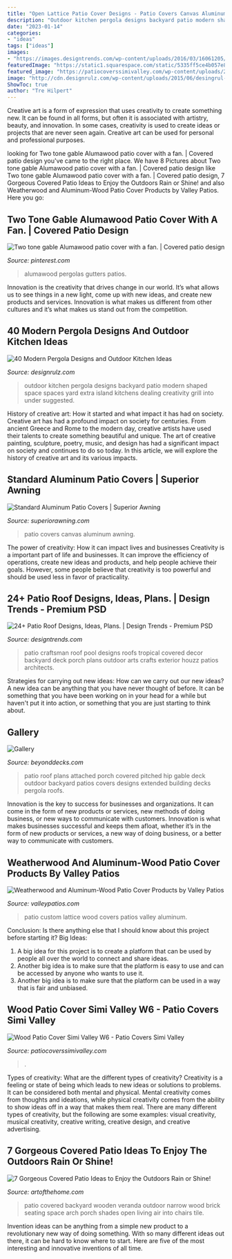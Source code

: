 ```yaml
---
title: "Open Lattice Patio Cover Designs - Patio Covers Canvas Aluminum Awning"
description: "Outdoor kitchen pergola designs backyard patio modern shaped space spaces yard extra island kitchens dealing creativity grill into under suggested"
date: "2023-01-14"
categories:
- "ideas"
tags: ["ideas"]
images:
- "https://images.designtrends.com/wp-content/uploads/2016/03/16061205/Concerete-Patio-Roof-Design.jpg"
featuredImage: "https://static1.squarespace.com/static/5335ff5ce4b057e83f9db2de/5410b33be4b06e9036ea9d84/5410b5a1e4b02a51b0034296/1412280134588/poolsidepatiocover.jpg"
featured_image: "https://patiocoverssimivalley.com/wp-content/uploads/2017/11/PC130245-1200x675.jpg"
image: "http://cdn.designrulz.com/wp-content/uploads/2015/06/desingrul-pergola-11.jpg"
ShowToc: true
author: "Tre Hilpert"
---
```



Creative art is a form of expression that uses creativity to create something new. It can be found in all forms, but often it is associated with artistry, beauty, and innovation. In some cases, creativity is used to create ideas or projects that are never seen again. Creative art can be used for personal and professional purposes.

	

		
looking for Two tone gable Alumawood patio cover with a fan. | Covered patio design you've came to the right place. We have 8 Pictures about Two tone gable Alumawood patio cover with a fan. | Covered patio design like Two tone gable Alumawood patio cover with a fan. | Covered patio design, 7 Gorgeous Covered Patio Ideas to Enjoy the Outdoors Rain or Shine! and also Weatherwood and Aluminum-Wood Patio Cover Products by Valley Patios. Here you go:
		
    
## Two Tone Gable Alumawood Patio Cover With A Fan. | Covered Patio Design

<img loading=lazy src="https://i.pinimg.com/736x/e9/38/f2/e938f2fa9dc2b5a7098a0d40fb392fb4.jpg" onerror="this.onerror=null;this.src='https://tse3.mm.bing.net/th?id=OIP.QsWkI5wecpQjoNHlgnNpPAHaFj&amp;pid=15.1';" alt="Two tone gable Alumawood patio cover with a fan. | Covered patio design">

_Source: pinterest.com_

>alumawood pergolas gutters patios. 

	

Innovation is the creativity that drives change in our world. It’s what allows us to see things in a new light, come up with new ideas, and create new products and services. Innovation is what makes us different from other cultures and it’s what makes us stand out from the competition.

    
## 40 Modern Pergola Designs And Outdoor Kitchen Ideas

<img loading=lazy src="http://cdn.designrulz.com/wp-content/uploads/2015/06/desingrul-pergola-11.jpg" onerror="this.onerror=null;this.src='https://tse3.mm.bing.net/th?id=OIP.PdxfXrfB64gzz9A1oY2F-gHaFj&amp;pid=15.1';" alt="40 Modern Pergola Designs and Outdoor Kitchen Ideas">

_Source: designrulz.com_

>outdoor kitchen pergola designs backyard patio modern shaped space spaces yard extra island kitchens dealing creativity grill into under suggested. 

	

History of creative art: How it started and what impact it has had on society.
Creative art has had a profound impact on society for centuries. From ancient Greece and Rome to the modern day, creative artists have used their talents to create something beautiful and unique. The art of creative painting, sculpture, poetry, music, and design has had a significant impact on society and continues to do so today. In this article, we will explore the history of creative art and its various impacts.

    
## Standard Aluminum Patio Covers | Superior Awning

<img loading=lazy src="https://superiorawning.com/wp-content/uploads/2018/02/sa_pcgallery31.jpg" onerror="this.onerror=null;this.src='https://tse1.mm.bing.net/th?id=OIP.mBGR41ep_trfPAJvATGU2AHaFK&amp;pid=15.1';" alt="Standard Aluminum Patio Covers | Superior Awning">

_Source: superiorawning.com_

>patio covers canvas aluminum awning. 

	

The power of creativity: How it can impact lives and businesses
Creativity is a important part of life and businesses. It can improve the efficiency of operations, create new ideas and products, and help people achieve their goals. However, some people believe that creativity is too powerful and should be used less in favor of practicality.

    
## 24+ Patio Roof Designs, Ideas, Plans. | Design Trends - Premium PSD

<img loading=lazy src="https://images.designtrends.com/wp-content/uploads/2016/03/16061205/Concerete-Patio-Roof-Design.jpg" onerror="this.onerror=null;this.src='https://tse1.mm.bing.net/th?id=OIP.mDZc41xi56vAYDribGQE7wHaFy&amp;pid=15.1';" alt="24+ Patio Roof Designs, Ideas, Plans. | Design Trends - Premium PSD">

_Source: designtrends.com_

>patio craftsman roof pool designs roofs tropical covered decor backyard deck porch plans outdoor arts crafts exterior houzz patios architects. 

	

Strategies for carrying out new ideas: How can we carry out our new ideas?
A new idea can be anything that you have never thought of before. It can be something that you have been working on in your head for a while but haven't put it into action, or something that you are just starting to think about.

    
## Gallery

<img loading=lazy src="http://beyonddecks.com/wp-content/gallery/patiocovers/129_2924.jpg" onerror="this.onerror=null;this.src='https://tse2.mm.bing.net/th?id=OIP.w7K-Dq3SyYORjbp1-8J5sAHaFj&amp;pid=15.1';" alt="Gallery">

_Source: beyonddecks.com_

>patio roof plans attached porch covered pitched hip gable deck outdoor backyard patios covers designs extended building decks pergola roofs. 

	

Innovation is the key to success for businesses and organizations. It can come in the form of new products or services, new methods of doing business, or new ways to communicate with customers. Innovation is what makes businesses successful and keeps them afloat, whether it’s in the form of new products or services, a new way of doing business, or a better way to communicate with customers.

    
## Weatherwood And Aluminum-Wood Patio Cover Products By Valley Patios

<img loading=lazy src="https://static1.squarespace.com/static/5335ff5ce4b057e83f9db2de/5410b33be4b06e9036ea9d84/5410b5a1e4b02a51b0034296/1412280134588/poolsidepatiocover.jpg" onerror="this.onerror=null;this.src='https://tse4.mm.bing.net/th?id=OIP.TNJJ2AmOJGU53HQHLdtXcQHaJ3&amp;pid=15.1';" alt="Weatherwood and Aluminum-Wood Patio Cover Products by Valley Patios">

_Source: valleypatios.com_

>patio custom lattice wood covers patios valley aluminum. 

	

Conclusion: Is there anything else that I should know about this project before starting it?
Big Ideas:
1. A big idea for this project is to create a platform that can be used by people all over the world to connect and share ideas.
2. Another big idea is to make sure that the platform is easy to use and can be accessed by anyone who wants to use it.
3. Another big idea is to make sure that the platform can be used in a way that is fair and unbiased.

    
## Wood Patio Cover Simi Valley W6 - Patio Covers Simi Valley

<img loading=lazy src="https://patiocoverssimivalley.com/wp-content/uploads/2017/11/PC130245-1200x675.jpg" onerror="this.onerror=null;this.src='https://tse3.mm.bing.net/th?id=OIP.JRHYzNQsO1O_PelYZBOSFgHaEK&amp;pid=15.1';" alt="Wood Patio Cover Simi Valley W6 - Patio Covers Simi Valley">

_Source: patiocoverssimivalley.com_

>. 

	

Types of creativity: What are the different types of creativity?
Creativity is a feeling or state of being which leads to new ideas or solutions to problems. It can be considered both mental and physical. Mental creativity comes from thoughts and ideations, while physical creativity comes from the ability to show ideas off in a way that makes them real. There are many different types of creativity, but the following are some examples: visual creativity, musical creativity, creative writing, creative design, and creative advertising.

    
## 7 Gorgeous Covered Patio Ideas To Enjoy The Outdoors Rain Or Shine!

<img loading=lazy src="https://www.artofthehome.com/wp-content/uploads/2017/04/06-Outdoor-Covered-Patio-Ideas.jpg" onerror="this.onerror=null;this.src='https://tse3.mm.bing.net/th?id=OIP.lZoUgN4n_aEOsupAxpUV2wHaE7&amp;pid=15.1';" alt="7 Gorgeous Covered Patio Ideas to Enjoy the Outdoors Rain or Shine!">

_Source: artofthehome.com_

>patio covered backyard wooden veranda outdoor narrow wood brick seating space arch porch shades open living air into chairs tile. 

	

Invention ideas can be anything from a simple new product to a revolutionary new way of doing something. With so many different ideas out there, it can be hard to know where to start. Here are five of the most interesting and innovative inventions of all time.


